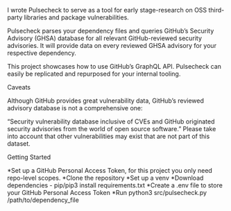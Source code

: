 I wrote Pulsecheck to serve as a tool for early stage-research on OSS third-party libraries and package vulnerabilities. 

Pulsecheck parses your dependency files and queries GitHub’s Security Advisory (GHSA) database for all relevant GitHub-reviewed security advisories. It will provide data on every reviewed GHSA advisory for your respective dependency. 

This project showcases how to use GitHub’s GraphQL API. Pulsecheck can easily be replicated and repurposed for your internal tooling. 

Caveats 

Although GitHub provides great vulnerability data, GitHub’s reviewed advisory database is not a comprehensive one: 

“Security vulnerability database inclusive of CVEs and GitHub originated security advisories from the world of open source software.” Please take into account that other vulnerabilities may exist that are not part of this dataset. 

Getting Started

*Set up a GitHub Personal Access Token, for this project you only need repo-level scopes.
*Clone the repository
*Set up a venv
*Download dependencies - pip/pip3 install requirements.txt
*Create a .env file to store your GitHub Personal Access Token
*Run python3 src/pulsecheck.py /path/to/dependency_file 
